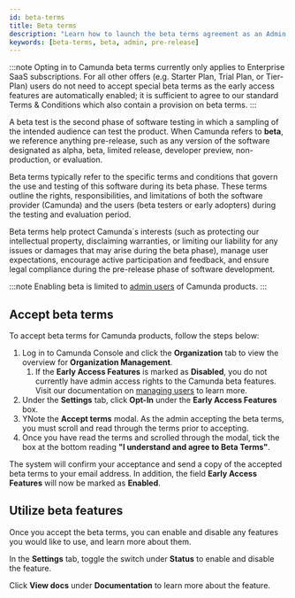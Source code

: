 ```yaml
---
id: beta-terms
title: Beta terms
description: "Learn how to launch the beta terms agreement as an Admin user during the pre-release phase of software development. "
keywords: [beta-terms, beta, admin, pre-release]
---
```


:::note
Opting in to Camunda beta terms currently only applies to Enterprise SaaS subscriptions. For all other offers (e.g. Starter Plan, Trial Plan, or Tier-Plan) users do not need to accept special beta terms as the early access features are automatically enabled; it is sufficient to agree to our standard Terms & Conditions which also contain a provision on beta terms.
:::

A beta test is the second phase of software testing in which a sampling of the intended audience can test the product. When Camunda refers to **beta**, we reference anything pre-release, such as any version of the software designated as alpha, beta, limited release, developer preview, non-production, or evaluation.

Beta terms typically refer to the specific terms and conditions that govern the use and testing of this software during its beta phase. These terms outline the rights, responsibilities, and limitations of both the software provider (Camunda) and the users (beta testers or early adopters) during the testing and evaluation period.

Beta terms help protect Camunda´s interests (such as protecting our intellectual property, disclaiming warranties, or limiting our liability for any issues or damages that may arise during the beta phase), manage user expectations, encourage active participation and feedback, and ensure legal compliance during the pre-release phase of software development.

:::note
Enabling beta is limited to [admin users](../components/console/manage-organization/manage-users.md) of Camunda products.
:::

## Accept beta terms

To accept beta terms for Camunda products, follow the steps below:

1. Log in to Camunda Console and click the **Organization** tab to view the overview for **Organization Management**.
   1. If the **Early Access Features** is marked as **Disabled**, you do not currently have admin access rights to the Camunda beta features. Visit our documentation on [managing users](../components/console/manage-organization/manage-users.md) to learn more.
2. Under the **Settings** tab, click **Opt-In** under the **Early Access Features** box.
3. YNote the **Accept terms** modal. As the admin accepting the beta terms, you must scroll and read through the terms prior to accepting.
4. Once you have read the terms and scrolled through the modal, tick the box at the bottom reading **"I understand and agree to Beta Terms"**.

The system will confirm your acceptance and send a copy of the accepted beta terms to your email address. In addition, the field **Early Access Features** will now be marked as **Enabled**.

## Utilize beta features

Once you accept the beta terms, you can enable and disable any features you would like to use, and learn more about them.

In the **Settings** tab, toggle the switch under **Status** to enable and disable the feature.

Click **View docs** under **Documentation** to learn more about the feature.
